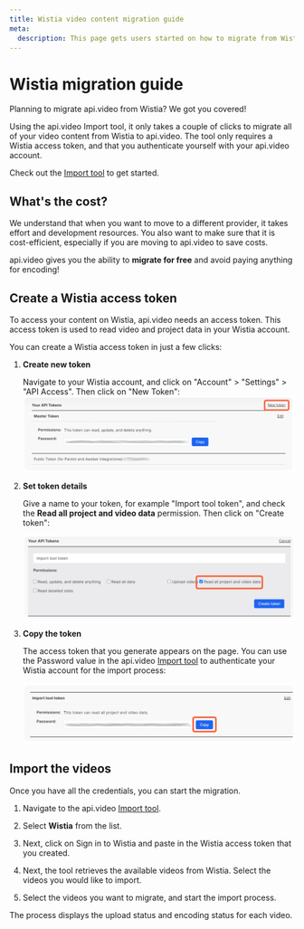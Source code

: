 ```yaml
---
title: Wistia video content migration guide
meta:
  description: This page gets users started on how to migrate from Wistia to api.video.
---
```


# Wistia migration guide

Planning to migrate api.video from Wistia? We got you covered!

Using the api.video Import tool, it only takes a couple of clicks to migrate all of your video content from Wistia to api.video. The tool only requires a Wistia access token, and that you authenticate yourself with your api.video account.

Check out the [Import tool](https://dashboard.api.video/import) to get started.

## What's the cost? 

We understand that when you want to move to a different provider, it takes effort and development resources. You also want to make sure that it is cost-efficient, especially if you are moving to api.video to save costs.

api.video gives you the ability to **migrate for free** and avoid paying anything for encoding!

## Create a Wistia access token

To access your content on Wistia, api.video needs an access token. This access token is used to read video and project data in your Wistia account.

You can create a Wistia access token in just a few clicks:

1. **Create new token**

      Navigate to your Wistia account, and click on "Account" > "Settings" > "API Access". Then click on "New Token":
      ![](/_assets/get-started/migration-guide/wistia-1.png)

2. **Set token details**

      Give a name to your token, for example "Import tool token", and check the **Read all project and video data** permission. Then click on "Create token":

      ![](/_assets/get-started/migration-guide/wistia-2.png)

3. **Copy the token**

      The access token that you generate appears on the page. You can use the Password value in the api.video [Import tool](https://dashboard.api.video/import) to authenticate your Wistia account for the import process:

      ![](/_assets/get-started/migration-guide/wistia-3.png)

## Import the videos

Once you have all the credentials, you can start the migration.

1. Navigate to the api.video [Import tool](https://dashboard.api.video/import).

2. Select **Wistia** from the list.

3. Next, click on Sign in to Wistia and paste in the Wistia access token that you created.

4. Next, the tool retrieves the available videos from Wistia. Select the videos you would like to import.

5. Select the videos you want to migrate, and start the import process.

The process displays the upload status and encoding status for each video.
